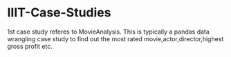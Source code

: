 # IIIT-Case-Studies

1st case study referes to MovieAnalysis. This is typically a pandas data wrangling case study to find out the most rated movie,actor,director,highest gross profit etc. 
